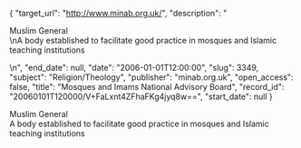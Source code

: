 {
  "target_url": "http://www.minab.org.uk/", 
  "description": "<p>Muslim General<br />\nA body established to facilitate good practice in mosques and Islamic teaching institutions</p>\n", 
  "end_date": null, 
  "date": "2006-01-01T12:00:00", 
  "slug": 3349, 
  "subject": "Religion/Theology", 
  "publisher": "minab.org.uk", 
  "open_access": false, 
  "title": "Mosques and Imams National Advisory Board", 
  "record_id": "20060101T120000/V+FaLxnt4ZFhaFKg4jyq8w==", 
  "start_date": null
}

<p>Muslim General<br />
A body established to facilitate good practice in mosques and Islamic teaching institutions</p>
